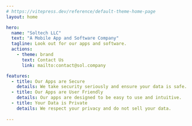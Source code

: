 ```yaml
---
# https://vitepress.dev/reference/default-theme-home-page
layout: home

hero:
  name: "Soltech LLC"
  text: "A Mobile App and Software Company"
  tagline: Look out for our apps and software.
  actions:
    - theme: brand
      text: Contact Us
      link: mailto:contact@sol.company

features:
  - title: Our Apps are Secure
    details: We take security seriously and ensure your data is safe.
  - title: Our Apps are User Friendly
    details: Our apps are designed to be easy to use and intuitive.
  - title: Your Data is Private
    details: We respect your privacy and do not sell your data.
    
---
```


